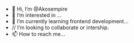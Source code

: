 - 👋 Hi, I’m @Akosempire
- 👀 I’m interested in ...
- 🌱 I’m currently learning frontend development...
- // I’m looking to collaborate or intership.
- 📫 How to reach me...

<!---
Akosempire/Akosempire is a ✨ special ✨ repository because its `README.md` (this file) appears on your GitHub profile.
You can click the Preview link to take a look at your changes.
--->
